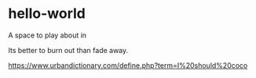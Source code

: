 # hello-world
A space to play about in

Its better to burn out than fade away.

https://www.urbandictionary.com/define.php?term=I%20should%20coco

